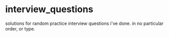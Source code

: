 # interview_questions

solutions for random practice interview questions i've done. in no particular order, or type.
